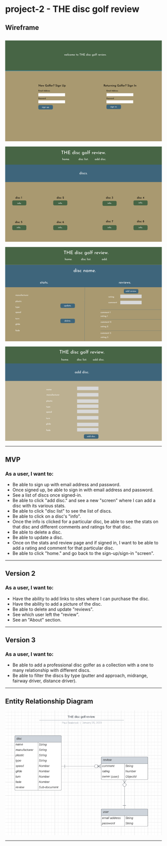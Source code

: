 # project-2 - THE disc golf review

## Wireframe

##

![wireframe1](./assets/sign.png)

![wireframe](./assets/discList.png)

![wireframe](./assets/statsReview.png)

![wireframe](./assets/addDisc.png)

---

## MVP

### As a user, I want to:

- Be able to sign up with email address and password.
- Once signed up, be able to sign in with email address and password.
- See a list of discs once signed-in.
- Be able to click "add disc." and see a new "screen" where I can add a disc with its various stats.
- Be able to click "disc list" to see the list of discs.
- Be able to click on a disc's "info".
- Once the info is clicked for a particular disc, be able to see the stats on that disc and different comments and ratings for that disc.
- Be able to delete a disc.
- Be able to update a disc.
- Once on the stats and review page and if signed in, I want to be able to add a rating and comment for that particular disc.
- Be able to click "home." and go back to the sign-up/sign-in "screen".

---

## Version 2

### As a user, I want to:

- Have the ability to add links to sites where I can purchase the disc.
- Have the ability to add a picture of the disc.
- Be able to delete and update "reviews".
- See which user left the "review".
- See an "About" section.

---

## Version 3

### As a user, I want to:

- Be able to add a professional disc golfer as a collection with a one to many relationship with different discs.
- Be able to filter the discs by type (putter and approach, midrange, fairway driver, distance driver).

---

## Entity Relationship Diagram

![ERD](./assets/erd.png)

---
